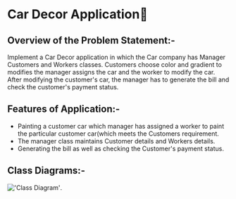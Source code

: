 # Car Decor Application🚗
## Overview of the Problem Statement:-
<p>Implement a Car Decor application in which the Car company has Manager Customers and Workers classes. Customers choose color and gradient to modifies the manager assigns the car and the worker to modify the car. After modifying the customer's car, the manager has to generate the bill and check the customer's payment status.</p>

## Features of Application:-
- Painting a customer car which manager has assigned a worker to paint the particular customer car(which meets the Customers requirement.
- The manager class maintains Customer details and Workers details.
- Generating the bill as well as checking the Customer's payment status.

## Class Diagrams:-
!['Class Diagram'](https://github.com/PrasadMutnale-exe/CarDecorApplication/blob/master/class_diagram.jpg).

